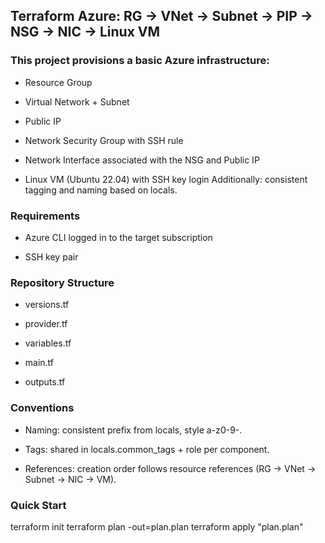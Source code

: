 ## Terraform Azure: RG → VNet → Subnet → PIP → NSG → NIC → Linux VM

### This project provisions a basic Azure infrastructure:

- Resource Group

- Virtual Network + Subnet

- Public IP

- Network Security Group with SSH rule

- Network Interface associated with the NSG and Public IP

- Linux VM (Ubuntu 22.04) with SSH key login
  Additionally: consistent tagging and naming based on locals.

### Requirements

- Azure CLI logged in to the target subscription

- SSH key pair

### Repository Structure

- versions.tf

- provider.tf

- variables.tf

- main.tf

- outputs.tf

### Conventions

- Naming: consistent prefix from locals, style a-z0-9-.

- Tags: shared in locals.common_tags + role per component.

- References: creation order follows resource references (RG → VNet → Subnet → NIC → VM).

### Quick Start

terraform init
terraform plan -out=plan.plan
terraform apply "plan.plan"
